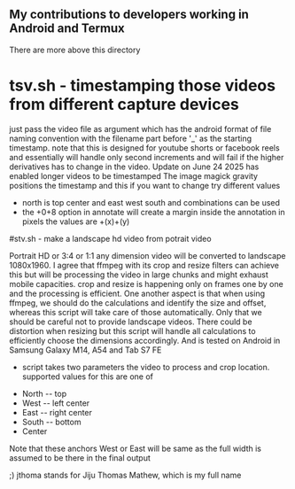 ## My contributions to developers working in Android and Termux
There are more above this directory

# tsv.sh - timestamping those videos from different capture devices

just pass the video file as argument which has the android format of file naming convention with the filename part before '_' as the starting timestamp.
note that this is designed for youtube shorts or facebook reels and essentially will handle only second increments and will fail if the higher derivatives has to change in the video. 
Update on June 24 2025 has enabled longer videos to be timestamped 
The image magick gravity positions the timestamp and this if you want to change try different values
* north is top center and east west south and combinations can be used
* the +0+8 option in annotate will create a margin inside the annotation in pixels the values are +(x)+(y)

#stv.sh - make a landscape hd video from potrait video

Portrait HD or 3:4 or 1:1 any dimension video will be converted to landscape 1080x1960.
I agree that ffmpeg with its crop and resize filters can achieve this but will be processing the video in large chunks and might exhaust mobile capacities. crop and resize is happening only on frames one by one and the processing is efficient. One another aspect is that when using ffmpeg, we should do the calculations and identify the size and offset, whereas this script will take care of those automatically. Only that we should be careful not to provide landscape videos.
There could be distortion when resizing but this script will handle all calculations to
efficiently choose the dimensions accordingly. And is tested on Android in Samsung
Galaxy M14, A54 and Tab S7 FE

* script takes two parameters the video to process and crop location. supported values for this are one of
- North -- top
- West  -- left center 
- East  -- right center
- South -- bottom
- Center

Note that these anchors West or East will be same as the full width is assumed to be there in the final output

 
;) jthoma stands for Jiju Thomas Mathew, which is my full name
